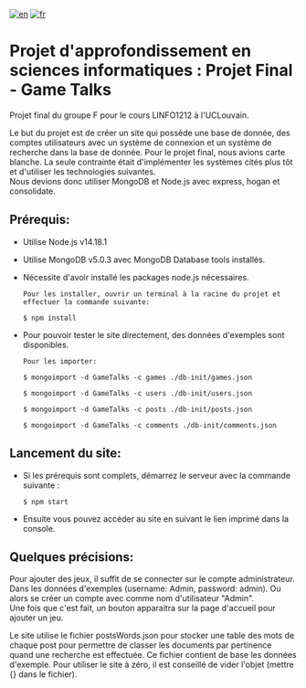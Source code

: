 [![en](https://img.shields.io/badge/lang-en-red.svg)](https://github.com/Julien-Devos/ProjetAppSINF-Final/blob/master/README.md)
[![fr](https://img.shields.io/badge/lang-fr-blue.svg)](https://github.com/Julien-Devos/ProjetAppSINF-Final/blob/master/README.fr.md)

# Projet d'approfondissement en sciences informatiques : Projet Final - Game Talks

Projet final du groupe F pour le cours LINFO1212 à l'UCLouvain.

Le but du projet est de créer un site qui possède une base de donnée, des comptes utilisateurs avec un système de 
connexion et un système de recherche dans la base de donnée. Pour le projet final, nous avions carte blanche. La seule 
contrainte était d'implémenter les systèmes cités plus tôt et d'utiliser les technologies suivantes.\
Nous devions donc utiliser MongoDB et Node.js avec express, hogan et consolidate.
 
## Prérequis:

- Utilise Node.js v14.18.1

- Utilise MongoDB v5.0.3 avec MongoDB Database tools installés.

- Nécessite d'avoir installé les packages node.js nécessaires.

  ```batch
  Pour les installer, ouvrir un terminal à la racine du projet et effectuer la commande suivante:
  
  $ npm install
  ```

- Pour pouvoir tester le site directement, des données d'exemples sont disponibles.

  ```batch
  Pour les importer:
  
  $ mongoimport -d GameTalks -c games ./db-init/games.json
  
  $ mongoimport -d GameTalks -c users ./db-init/users.json
  
  $ mongoimport -d GameTalks -c posts ./db-init/posts.json
  
  $ mongoimport -d GameTalks -c comments ./db-init/comments.json
  ```

## Lancement du site:

- Si les prérequis sont complets, démarrez le serveur avec la commande suivante :

  ```batch
  $ npm start
  ```

- Ensuite vous pouvez accéder au site en suivant le lien imprimé dans la console.

## Quelques précisions:

Pour ajouter des jeux, il suffit de se connecter sur le compte administrateur. Dans les données d'exemples
(username: Admin, password: admin). Ou alors se créer un compte avec comme nom d'utilisateur "Admin".\
Une fois que c'est fait, un bouton apparaitra sur la page d'accueil pour ajouter un jeu.

Le site utilise le fichier postsWords.json pour stocker une table des mots de chaque post pour permettre de classer 
les documents par pertinence quand une recherche est effectuée. Ce fichier contient de base les données d'exemple.
Pour utiliser le site à zéro, il est conseillé de vider l'objet (mettre {} dans le fichier).

